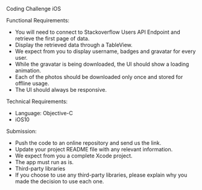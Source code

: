 Coding Challenge iOS

Functional Requirements:

- You will need to connect to Stackoverflow Users API Endpoint and retrieve the first page of data.
- Display the retrieved data through a TableView.
- We expect from you to display username, badges and gravatar for every user.
- While the gravatar is being downloaded, the UI should show a loading animation.
- Each of the photos should be downloaded only once and stored for offline usage.
- The UI should always be responsive.

Technical Requirements:

- Language: Objective-C
- iOS10

Submission: 

- Push the code to an online repository and send us the link.
- Update your project README file with any relevant information.
- We expect from you a complete Xcode project.
- The app must run as is.
- Third-party libraries
- If you choose to use any third-party libraries, please explain why you made the decision to use each one.
